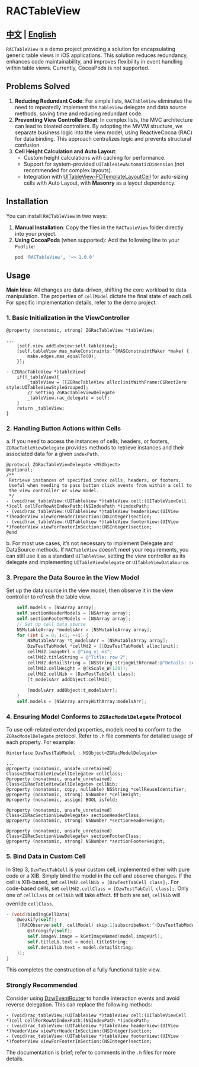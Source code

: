 # RACTableView

[中文](https://github.com/Dtheme/RACTableView/blob/main/README.md) | [English](https://github.com/Dtheme/RACTableView/blob/main/README-en.md)
---

`RACTableView` is a demo project providing a solution for encapsulating generic table views in iOS applications. This solution reduces redundancy, enhances code maintainability, and improves flexibility in event handling within table views. Currently, CocoaPods is not supported.

## Problems Solved

1. **Reducing Redundant Code**: For simple lists, `RACTableView` eliminates the need to repeatedly implement the `tableView` delegate and data source methods, saving time and reducing redundant code.
2. **Preventing View Controller Bloat**: In complex lists, the MVC architecture can lead to bloated controllers. By adopting the MVVM structure, we separate business logic into the view model, using ReactiveCocoa (RAC) for data binding. This approach centralizes logic and prevents structural confusion.
3. **Cell Height Calculation and Auto Layout**:
    - Custom height calculations with caching for performance.
    - Support for system-provided `UITableViewAutomaticDimension` (not recommended for complex layouts).
    - Integration with [UITableView-FDTemplateLayoutCell](https://github.com/forkingdog/UITableView-FDTemplateLayoutCell) for auto-sizing cells with Auto Layout, with **Masonry** as a layout dependency.

## Installation

You can install `RACTableView` in two ways:

1. **Manual Installation**: Copy the files in the `RACTableView` folder directly into your project.
2. **Using CocoaPods** (when supported): Add the following line to your `Podfile`:
   ```ruby
   pod 'RACTableView', '~> 1.0.0'
   ```

## Usage

**Main Idea**: All changes are data-driven, shifting the core workload to data manipulation. The properties of `cellModel` dictate the final state of each cell. For specific implementation details, refer to the demo project.

### 1. Basic Initialization in the ViewController

```objc
@property (nonatomic, strong) ZGRacTableView *tableView;

...
    [self.view addSubview:self.tableView];
    [self.tableView mas_makeConstraints:^(MASConstraintMaker *make) {
        make.edges.mas_equalTo(0);
    }];
```

```objc
- (ZGRacTableView *)tableView{
    if(!_tableView){
        _tableView = [[ZGRacTableView alloc]initWithFrame:CGRectZero style:UITableViewStyleGrouped];
        // Setting ZGRacTableViewDelegate
        _tableView.rac_delegate = self;
    }
    return _tableView;
}
```

### 2. Handling Button Actions within Cells

a. If you need to access the instances of cells, headers, or footers, `ZGRacTableViewDelegate` provides methods to retrieve instances and their associated data for a given `indexPath`. 

```objc
@protocol ZGRacTableViewDelegate <NSObject>
@optional;
/**
 Retrieve instances of specified index cells, headers, or footers.
 Useful when needing to pass button click events from within a cell to 
 the view controller or view model.
 */
- (void)rac_tableView:(UITableView *)tableView cell:(UITableViewCell *)cell cellForRowAtIndexPath:(NSIndexPath *)indexPath;
- (void)rac_tableView:(UITableView *)tableView headerView:(UIView *)headerView viewForHeaderInSection:(NSInteger)section;
- (void)rac_tableView:(UITableView *)tableView footerView:(UIView *)footerView viewForFooterInSection:(NSInteger)section;
@end
```

b. For most use cases, it’s not necessary to implement Delegate and DataSource methods. If `RACTableView` doesn’t meet your requirements, you can still use it as a standard `UITableView`, setting the view controller as its delegate and implementing `UITableViewDelegate` or `UITableViewDataSource`.

### 3. Prepare the Data Source in the View Model  

Set up the data source in the view model, then observe it in the view controller to refresh the table view.

```objective-c
    self.models = [NSArray array];
    self.sectionHeaderModels = [NSArray array];
    self.sectionFooterModels = [NSArray array];
    // Set up cell data source
    NSMutableArray *modelsArr = [NSMutableArray array];
    for (int i = 0; i<1; ++i) {
        NSMutableArray *t_modelsArr = [NSMutableArray array];
        DzwTestTabModel *cellMd2 = [[DzwTestTabModel alloc]init];
        cellMd2.imageUrl = @"img_yj_ms";
        cellMd2.titleString = @"Title: row 2";
        cellMd2.detailString = [NSString stringWithFormat:@"Details: section %d",i];
        cellMd2.cellHeight = @(kScale_W(120));
        cellMd2.cellNib = [DzwTestTabCell class];
        [t_modelsArr addObject:cellMd2];
        
        [modelsArr addObject:t_modelsArr];
    }
    self.models = [NSArray arrayWithArray:modelsArr];
```

### 4. Ensuring Model Conforms to `ZGRacModelDelegate` Protocol  

To use cell-related extended properties, models need to conform to the `ZGRacModelDelegate` protocol. Refer to `.h` file comments for detailed usage of each property. For example:

```objc
@interface DzwTestTabModel : NSObject<ZGRacModelDelegate>

...
@property (nonatomic, unsafe_unretained) Class<ZGRacTableViewCellDelegate> cellClass;
@property (nonatomic, unsafe_unretained) Class<ZGRacTableViewCellDelegate> cellNib;
@property (nonatomic, copy, nullable) NSString *cellReuseIdentifier;
@property (nonatomic, strong) NSNumber *cellHeight;
@property (nonatomic, assign) BOOL isfold;

@property (nonatomic, unsafe_unretained) Class<ZGRacSectionViewDelegate> sectionHeaderClass;
@property (nonatomic, strong) NSNumber *sectionHeaderHeight;

@property (nonatomic, unsafe_unretained) Class<ZGRacSectionViewDelegate> sectionFooterClass;
@property (nonatomic, strong) NSNumber *sectionFooterHeight;
```

### 5. Bind Data in Custom Cell  

In Step 3, `DzwTestTabCell` is your custom cell, implemented either with pure code or a XIB. Simply bind the model in the cell and observe changes. If the cell is XIB-based, set `cellMd2.cellNib = [DzwTestTabCell class];`. For code-based cells, set `cellMd2.cellClass = [DzwTestTabCell class];`. Only one of `cellClass` or `cellNib` will take effect. ❗️If both are set, `cellNib` will override `cellClass`.

```objective-c
- (void)bindingCellData{
    @weakify(self);
    [[RACObserve(self, cellModel) skip:1]subscribeNext:^(DzwTestTabModel * _Nullable model) {
        @strongify(self);
        self.imageV.image = kGetImageNamed(model.imageUrl);
        self.titleLb.text = model.titleString;
        self.detailLb.text = model.detailString;
    }];
}
```

This completes the construction of a fully functional table view.

### Strongly Recommended ###
Consider using [DzwEventRouter](https://github.com/Dtheme/DzwEventRouter) to handle interaction events and avoid reverse delegation. This can replace the following methods:

```
- (void)rac_tableView:(UITableView *)tableView cell:(UITableViewCell *)cell cellForRowAtIndexPath:(NSIndexPath *)indexPath;
- (void)rac_tableView:(UITableView *)tableView headerView:(UIView *)headerView viewForHeaderInSection:(NSInteger)section;
- (void)rac_tableView:(UITableView *)tableView footerView:(UIView *)footerView viewForFooterInSection:(NSInteger)section;
```

The documentation is brief; refer to comments in the `.h` files for more details.
